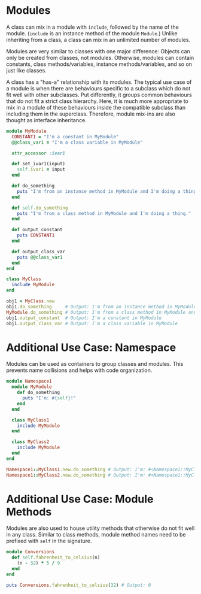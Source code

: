 # Modules
A class can mix in a module with `include`, followed by the name of the module. (`include` is an instance method of the module `Module`.) Unlike inheriting from a class, a class can mix in an unlimited number of modules. 

Modules are very similar to classes with one major difference: Objects can only be created from classes, not modules. Otherwise, modules can contain constants, class methods/variables, instance methods/variables, and so on just like classes.

A class has a "has-a" relationship with its modules. The typical use case of a module is when there are behaviours specific to a subclass which do not fit well with other subclasses. Put differently, it groups common behaviours that do not fit a strict class hierarchy. Here, it is much more appropriate to mix in a module of these behaviours inside the compatible subclass than including them in the superclass. Therefore, module mix-ins are also thought as interface inheritance.

```ruby
module MyModule
  CONSTANT1 = "I'm a constant in MyModule"
  @@class_var1 = "I'm a class variable in MyModule"

  attr_accessor :ivar1

  def set_ivar1(input)
    self.ivar1 = input
  end

  def do_something
    puts "I'm from an instance method in MyModule and I'm doing a thing."
  end

  def self.do_something
    puts "I'm from a class method in MyModule and I'm doing a thing."
  end

  def output_constant
    puts CONSTANT1
  end

  def output_class_var
    puts @@class_var1
  end
end

class MyClass
  include MyModule
end

obj1 = MyClass.new
obj1.do_something     # Output: I'm from an instance method in MyModule and I'm doing a thing.
MyModule.do_something # Output: I'm from a class method in MyModule and I'm doing a thing.
obj1.output_constant  # Output: I'm a constant in MyModule
obj1.output_class_var # Output: I'm a class variable in MyModule
```

# Additional Use Case: Namespace
Modules can be used as containers to group classes and modules. This prevents name collisions and helps with code organization.

```ruby
module Namespace1
  module MyModule
    def do_something
      puts "I'm: #{self}!"
    end
  end

  class MyClass1
    include MyModule
  end

  class MyClass2
    include MyModule
  end
end

Namespace1::MyClass1.new.do_something # Output: I'm: #<Namespace1::MyClass1:0x0000000106eb21c8>!
Namespace1::MyClass2.new.do_something # Output: I'm: #<Namespace1::MyClass2:0x0000000106eb1fc0>!
```

# Additional Use Case: Module Methods
Modules are also used to house utility methods that otherwise do not fit well in any class. Similar to class methods, module method names need to be prefixed with `self` in the signature.

```ruby
module Conversions
  def self.fahrenheit_to_celsius(n)
    (n - 32) * 5 / 9
  end
end

puts Conversions.fahrenheit_to_celsius(32) # Output: 0
```
